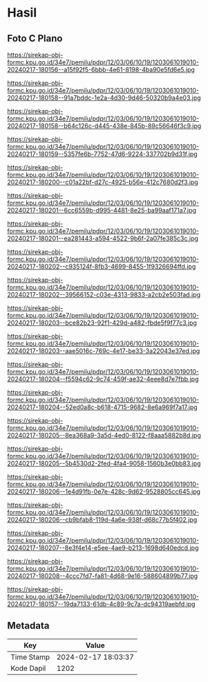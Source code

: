 # Hasil

## Foto C Plano

https://sirekap-obj-formc.kpu.go.id/34e7/pemilu/pdpr/12/03/06/10/19/1203061019010-20240217-180156--a15f92f5-6bbb-4e61-8198-4ba90e5fd6e5.jpg

https://sirekap-obj-formc.kpu.go.id/34e7/pemilu/pdpr/12/03/06/10/19/1203061019010-20240217-180158--91a7bddc-1e2a-4d30-9d46-50320b9a4e03.jpg

https://sirekap-obj-formc.kpu.go.id/34e7/pemilu/pdpr/12/03/06/10/19/1203061019010-20240217-180158--b64c126c-d445-438e-845b-89c56646f3c9.jpg

https://sirekap-obj-formc.kpu.go.id/34e7/pemilu/pdpr/12/03/06/10/19/1203061019010-20240217-180159--5357fe6b-7752-47d6-9224-337702b9d31f.jpg

https://sirekap-obj-formc.kpu.go.id/34e7/pemilu/pdpr/12/03/06/10/19/1203061019010-20240217-180200--c01a22bf-d27c-4925-b56e-412c7680d2f3.jpg

https://sirekap-obj-formc.kpu.go.id/34e7/pemilu/pdpr/12/03/06/10/19/1203061019010-20240217-180201--6cc6559b-d995-4481-8e25-ba99aaf171a7.jpg

https://sirekap-obj-formc.kpu.go.id/34e7/pemilu/pdpr/12/03/06/10/19/1203061019010-20240217-180201--ea281443-a594-4522-9b6f-2a07fe385c3c.jpg

https://sirekap-obj-formc.kpu.go.id/34e7/pemilu/pdpr/12/03/06/10/19/1203061019010-20240217-180202--c935124f-8fb3-4699-8455-1f9326694ffd.jpg

https://sirekap-obj-formc.kpu.go.id/34e7/pemilu/pdpr/12/03/06/10/19/1203061019010-20240217-180202--39566152-c03e-4313-9833-a2cb2e503fad.jpg

https://sirekap-obj-formc.kpu.go.id/34e7/pemilu/pdpr/12/03/06/10/19/1203061019010-20240217-180203--bce82b23-92f1-429d-a482-fbde5f9f77c3.jpg

https://sirekap-obj-formc.kpu.go.id/34e7/pemilu/pdpr/12/03/06/10/19/1203061019010-20240217-180203--aae5016c-769c-4e17-be33-3a22043e37ed.jpg

https://sirekap-obj-formc.kpu.go.id/34e7/pemilu/pdpr/12/03/06/10/19/1203061019010-20240217-180204--f5594c62-9c74-459f-ae32-4eee8d7e7fbb.jpg

https://sirekap-obj-formc.kpu.go.id/34e7/pemilu/pdpr/12/03/06/10/19/1203061019010-20240217-180204--52ed0a8c-b618-4715-9682-8e6a969f7a17.jpg

https://sirekap-obj-formc.kpu.go.id/34e7/pemilu/pdpr/12/03/06/10/19/1203061019010-20240217-180205--8ea368a9-3a5d-4ed0-8122-f8aaa5882b8d.jpg

https://sirekap-obj-formc.kpu.go.id/34e7/pemilu/pdpr/12/03/06/10/19/1203061019010-20240217-180205--5b4530d2-2fed-4fa4-9058-1560b3e0bb83.jpg

https://sirekap-obj-formc.kpu.go.id/34e7/pemilu/pdpr/12/03/06/10/19/1203061019010-20240217-180206--1e4d91fb-0e7e-428c-9d62-9528805cc645.jpg

https://sirekap-obj-formc.kpu.go.id/34e7/pemilu/pdpr/12/03/06/10/19/1203061019010-20240217-180206--cb9bfab8-119d-4a6e-938f-d68c77b5f402.jpg

https://sirekap-obj-formc.kpu.go.id/34e7/pemilu/pdpr/12/03/06/10/19/1203061019010-20240217-180207--8e3f4e14-e5ee-4ae9-b213-1698d640edcd.jpg

https://sirekap-obj-formc.kpu.go.id/34e7/pemilu/pdpr/12/03/06/10/19/1203061019010-20240217-180208--4ccc7fd7-fa81-4d68-9e16-588604899b77.jpg

https://sirekap-obj-formc.kpu.go.id/34e7/pemilu/pdpr/12/03/06/10/19/1203061019010-20240217-180157--19da7133-61db-4c89-9c7a-dc94319aebfd.jpg


## Metadata

| Key        | Value               |
| ---------- | ------------------- |
| Time Stamp | 2024-02-17 18:03:37 |
| Kode Dapil | 1202                |



